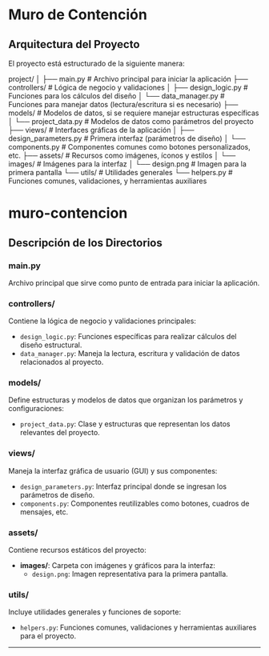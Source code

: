 # Muro de Contención

## Arquitectura del Proyecto

El proyecto está estructurado de la siguiente manera:

project/
│
├── main.py                # Archivo principal para iniciar la aplicación
├── controllers/           # Lógica de negocio y validaciones
│   ├── design_logic.py    # Funciones para los cálculos del diseño
│   └── data_manager.py    # Funciones para manejar datos (lectura/escritura si es necesario)
├── models/                # Modelos de datos, si se requiere manejar estructuras específicas
│   └── project_data.py    # Modelos de datos como parámetros del proyecto
├── views/                 # Interfaces gráficas de la aplicación
│   ├── design_parameters.py # Primera interfaz (parámetros de diseño)
│   └── components.py      # Componentes comunes como botones personalizados, etc.
├── assets/                # Recursos como imágenes, íconos y estilos
│   └── images/            # Imágenes para la interfaz
│       └── design.png     # Imagen para la primera pantalla
└── utils/                 # Utilidades generales
    └── helpers.py         # Funciones comunes, validaciones, y herramientas auxiliares
# muro-contencion


## Descripción de los Directorios

### **main.py**
Archivo principal que sirve como punto de entrada para iniciar la aplicación.

### **controllers/**
Contiene la lógica de negocio y validaciones principales:
- `design_logic.py`: Funciones específicas para realizar cálculos del diseño estructural.
- `data_manager.py`: Maneja la lectura, escritura y validación de datos relacionados al proyecto.

### **models/**
Define estructuras y modelos de datos que organizan los parámetros y configuraciones:
- `project_data.py`: Clase y estructuras que representan los datos relevantes del proyecto.

### **views/**
Maneja la interfaz gráfica de usuario (GUI) y sus componentes:
- `design_parameters.py`: Interfaz principal donde se ingresan los parámetros de diseño.
- `components.py`: Componentes reutilizables como botones, cuadros de mensajes, etc.

### **assets/**
Contiene recursos estáticos del proyecto:
- **images/**: Carpeta con imágenes y gráficos para la interfaz:
  - `design.png`: Imagen representativa para la primera pantalla.

### **utils/**
Incluye utilidades generales y funciones de soporte:
- `helpers.py`: Funciones comunes, validaciones y herramientas auxiliares para el proyecto.

---